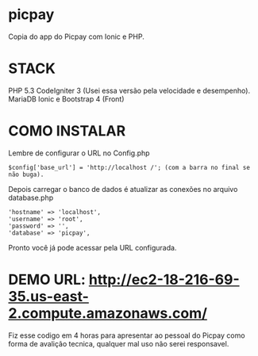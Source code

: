 # picpay
Copia do app do Picpay com Ionic e PHP.

# STACK
PHP 5.3 CodeIgniter 3 (Usei essa versão pela velocidade e desempenho).
MariaDB
Ionic e Bootstrap 4 (Front)

# COMO INSTALAR 
Lembre de configurar o URL no Config.php 

    $config['base_url'] = 'http://localhost /'; (com a barra no final se não buga).

Depois carregar o banco de dados é atualizar as conexões no arquivo database.php

    'hostname' => 'localhost',
	'username' => 'root',
	'password' => '',
	'database' => 'picpay',

Pronto você já pode acessar pela URL configurada.

# DEMO URL: http://ec2-18-216-69-35.us-east-2.compute.amazonaws.com/

Fiz esse codigo em 4 horas para apresentar ao pessoal do Picpay como forma de avalição tecnica, qualquer mal uso não serei responsavel. 
